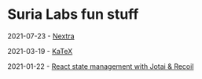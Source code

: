 # Suria Labs fun stuff

2021-07-23 - [Nextra](https://github.com/dlcmh/lnl/wiki/Nextra-on-Vercel)

2021-03-19 - [KaTeX](https://github.com/dlcmh/lnl/tree/main/docs/katex)

2021-01-22 - [React state management with Jotai & Recoil](https://github.com/dlcmh/lnl/tree/main/docs/state-management)
